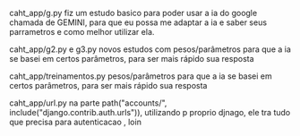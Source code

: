 caht_app/g.py
fiz um estudo basico para poder usar a ia do google chamada de GEMINI, para que eu possa me adaptar a ia e saber seus parrametros e como melhor utilizar ela.

caht_app/g2.py e g3.py
novos estudos com pesos/parâmetros para que a ia se basei em certos parâmetros, para ser mais rápido  sua resposta 

caht_app/treinamentos.py
pesos/parâmetros para que a ia se basei em certos parâmetros, para ser mais rápido  sua resposta 

caht_app/url.py
na parte     path("accounts/", include("django.contrib.auth.urls")),
utilizando p proprio djnago, ele tra tudo que precisa para autenticacao , loin
